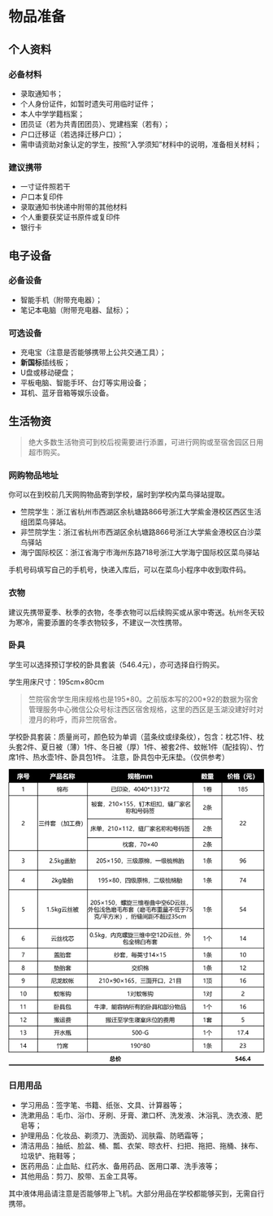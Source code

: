 # 物品准备

## 个人资料

### 必备材料

- 录取通知书；
- 个人身份证件，如暂时遗失可用临时证件；
- 本人中学学籍档案；
- 团员证（若为共青团团员）、党建档案（若有）；
- 户口迁移证（若选择迁移户口）；
- 需申请资助对象认定的学生，按照“入学须知”材料中的说明，准备相关材料；

### 建议携带

- 一寸证件照若干
- 户口本复印件
- 录取通知书快递中附带的其他材料
- 个人重要获奖证书原件或复印件
- 银行卡

## 电子设备

### 必备设备

- 智能手机（附带充电器）；
- 笔记本电脑（附带充电器、鼠标）；

### 可选设备

- 充电宝（注意是否能够携带上公共交通工具）；
- **新国标**插线板；
- U盘或移动硬盘；
- 平板电脑、智能手环、台灯等实用设备；
- 耳机、蓝牙音箱等娱乐设备。

## 生活物资

> 绝大多数生活物资可到校后视需要进行添置，可进行网购或至宿舍园区日用超市购买。

### 网购物品地址

你可以在到校前几天网购物品寄到学校，届时到学校内菜鸟驿站提取。

- 竺院学生：浙江省杭州市西湖区余杭塘路866号浙江大学紫金港校区西区生活组团菜鸟驿站。
- 非竺院学生：浙江省杭州市西湖区余杭塘路866号浙江大学紫金港校区白沙菜鸟驿站
- 海宁国际校区：浙江省海宁市海州东路718号浙江大学海宁国际校区菜鸟驿站

手机号码填写自己的手机号，快递入库后，可以在菜鸟小程序中收到取件码。

### 衣物

建议先携带夏季、秋季的衣物，冬季衣物可以后续购买或从家中寄送。杭州冬天较为寒冷，需要添置的冬季衣物较多，不建议一次性携带。

### 卧具

学生可以选择预订学校的卧具套装（546.4元），亦可选择自行购买。

学生用床尺寸：195cm×80cm

> 竺院宿舍学生用床规格也是195\*80。之前版本写的200\*92的数据为宿舍管理服务中心微信公众号标注西区宿舍规格，这里的西区是玉湖没建好时对澄月的称呼，而非竺院宿舍。

学校卧具套装：质量尚可，颜色较为单调（蓝条纹或绿条纹），包含：枕芯1件、枕头套2件、夏日被（薄）1件、冬日被（厚）1件、被套2件、蚊帐1件（配挂钩）、竹席1件、热水壶1件、卧具包1件。
注意，卧具包中无床垫。（仅供参考）

![bed](../assets/bedsheet.webp)

### 日用用品

- 学习用品：签字笔、书籍、纸张、文具、计算器等；
- 洗漱用品：毛巾、浴巾、牙刷、牙膏、漱口杯、洗发液、沐浴乳、洗衣液、肥皂等；
- 护理用品：化妆品、剃须刀、洗面奶、润肤霜、防晒霜等；
- 清洁用品：抽纸、脸盆、桶、瓢、衣架、晾衣杆、扫把、拖把、拖桶、抹布、垃圾铲、拖鞋等；
- 医药用品：止血贴、红药水、备用药品、医用口罩、洗手液等；
- 其他用品：剪刀、胶带、五金工具等。

其中液体用品请注意是否能够带上飞机。大部分用品在学校都能够买到，无需自行携带。
